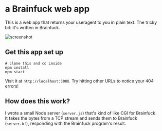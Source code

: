 a Brainfuck web app
===================

This is a web app that returns your useragent to you in plain text. The tricky bit: it's written in Brainfuck.

![screenshot](https://cloud.githubusercontent.com/assets/777712/14399473/ee4bda32-fda1-11e5-85b2-a906ec8f2982.png)

Get this app set up
-------------------

```
# clone this and cd inside
npm install
npm start
```

Visit it at `http://localhost:3000`. Try hitting other URLs to notice your 404 errors!

How does this work?
-------------------

I wrote a small Node server (`server.js`) that's kind of like CGI for Brainfuck. It takes the bytes from a TCP stream and sends them to Brainfuck (`server.bf`), responding with the Brainfuck program's result.
